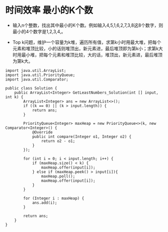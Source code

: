 # 时间效率 最小的K个数

* 输入n个整数，找出其中最小的K个数。例如输入4,5,1,6,2,7,3,8这8个数字，则最小的4个数字是1,2,3,4,。

* Top k问题，维护一个容量为k堆，遍历所有值，求第k小时用最大堆，把每个元素和堆顶比较，小的话则堆顶出，新元素进，最后堆顶即为第k小；求第k大时用最小堆，把每个元素和堆顶比较，大的话，堆顶出，新元素进，最后堆顶为第k大。

```
import java.util.ArrayList;
import java.util.PriorityQueue;
import java.util.Comparator;

public class Solution {
    public ArrayList<Integer> GetLeastNumbers_Solution(int [] input, int k) {
        ArrayList<Integer> ans = new ArrayList<>();
        if ((k == 0) || (k > input.length)) {
            return ans;
        }
        
        PriorityQueue<Integer> maxHeap = new PriorityQueue<>(k, new Comparator<Integer>() {
            @Override
            public int compare(Integer o1, Integer o2) {
                return o2 - o1;
            }
        });
        
        for (int i = 0; i < input.length; i++) {
            if (maxHeap.size() < k) {
                maxHeap.offer(input[i]);
            } else if (maxHeap.peek() > input[i]){
                maxHeap.poll();
                maxHeap.offer(input[i]);
            }
        }
        
        for (Integer i : maxHeap) {
            ans.add(i);
        }
        
        return ans;
    }
}
```